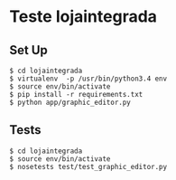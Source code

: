 # Teste lojaintegrada


## Set Up

    $ cd lojaintegrada
    $ virtualenv  -p /usr/bin/python3.4 env
    $ source env/bin/activate
    $ pip install -r requirements.txt
    $ python app/graphic_editor.py
    
## Tests
    $ cd lojaintegrada
    $ source env/bin/activate
    $ nosetests test/test_graphic_editor.py
